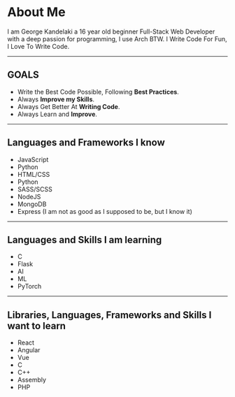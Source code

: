 # About Me 
I am George Kandelaki a 16 year old beginner Full-Stack Web Developer with a deep passion for programming, I use Arch BTW. I Write Code For Fun, I Love To Write Code.

---

## GOALS
* Write the Best Code Possible, Following **Best Practices**.
* Always **Improve my Skills**.
* Always Get Better At **Writing Code**.
* Always Learn and **Improve**.

---

## Languages and Frameworks I know
* JavaScript
* Python
* HTML/CSS
* Python
* SASS/SCSS
* NodeJS
* MongoDB
* Express (I am not as good as I supposed to be, but I know it)

---

## Languages and Skills I am learning 
* C
* Flask
* AI
* ML
* PyTorch

---

## Libraries, Languages, Frameworks and Skills I want to learn
* React
* Angular
* Vue
* C
* C++
* Assembly
* PHP

